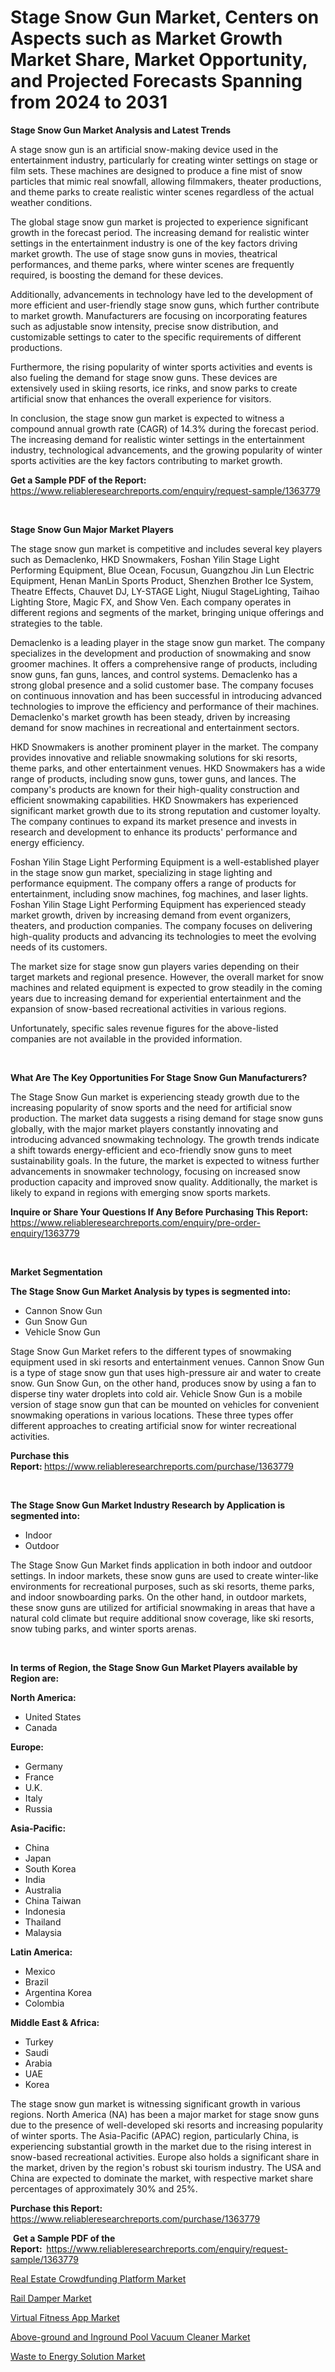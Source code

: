 <p><h1>Stage Snow Gun Market, Centers on Aspects such as Market Growth Market Share, Market Opportunity, and Projected Forecasts Spanning from 2024 to 2031</h1></p><p><strong>Stage Snow Gun Market Analysis and Latest Trends</strong></p>
<p><p>A stage snow gun is an artificial snow-making device used in the entertainment industry, particularly for creating winter settings on stage or film sets. These machines are designed to produce a fine mist of snow particles that mimic real snowfall, allowing filmmakers, theater productions, and theme parks to create realistic winter scenes regardless of the actual weather conditions.</p><p>The global stage snow gun market is projected to experience significant growth in the forecast period. The increasing demand for realistic winter settings in the entertainment industry is one of the key factors driving market growth. The use of stage snow guns in movies, theatrical performances, and theme parks, where winter scenes are frequently required, is boosting the demand for these devices.</p><p>Additionally, advancements in technology have led to the development of more efficient and user-friendly stage snow guns, which further contribute to market growth. Manufacturers are focusing on incorporating features such as adjustable snow intensity, precise snow distribution, and customizable settings to cater to the specific requirements of different productions.</p><p>Furthermore, the rising popularity of winter sports activities and events is also fueling the demand for stage snow guns. These devices are extensively used in skiing resorts, ice rinks, and snow parks to create artificial snow that enhances the overall experience for visitors.</p><p>In conclusion, the stage snow gun market is expected to witness a compound annual growth rate (CAGR) of 14.3% during the forecast period. The increasing demand for realistic winter settings in the entertainment industry, technological advancements, and the growing popularity of winter sports activities are the key factors contributing to market growth.</p></p>
<p><strong>Get a Sample PDF of the Report:&nbsp;</strong> <a href="https://www.reliableresearchreports.com/enquiry/request-sample/1363779">https://www.reliableresearchreports.com/enquiry/request-sample/1363779</a></p>
<p>&nbsp;</p>
<p><strong>Stage Snow Gun Major Market Players</strong></p>
<p><p>The stage snow gun market is competitive and includes several key players such as Demaclenko, HKD Snowmakers, Foshan Yilin Stage Light Performing Equipment, Blue Ocean, Focusun, Guangzhou Jin Lun Electric Equipment, Henan ManLin Sports Product, Shenzhen Brother Ice System, Theatre Effects, Chauvet DJ, LY-STAGE Light, Niugul StageLighting, Taihao Lighting Store, Magic FX, and Show Ven. Each company operates in different regions and segments of the market, bringing unique offerings and strategies to the table.</p><p>Demaclenko is a leading player in the stage snow gun market. The company specializes in the development and production of snowmaking and snow groomer machines. It offers a comprehensive range of products, including snow guns, fan guns, lances, and control systems. Demaclenko has a strong global presence and a solid customer base. The company focuses on continuous innovation and has been successful in introducing advanced technologies to improve the efficiency and performance of their machines. Demaclenko's market growth has been steady, driven by increasing demand for snow machines in recreational and entertainment sectors.</p><p>HKD Snowmakers is another prominent player in the market. The company provides innovative and reliable snowmaking solutions for ski resorts, theme parks, and other entertainment venues. HKD Snowmakers has a wide range of products, including snow guns, tower guns, and lances. The company's products are known for their high-quality construction and efficient snowmaking capabilities. HKD Snowmakers has experienced significant market growth due to its strong reputation and customer loyalty. The company continues to expand its market presence and invests in research and development to enhance its products' performance and energy efficiency.</p><p>Foshan Yilin Stage Light Performing Equipment is a well-established player in the stage snow gun market, specializing in stage lighting and performance equipment. The company offers a range of products for entertainment, including snow machines, fog machines, and laser lights. Foshan Yilin Stage Light Performing Equipment has experienced steady market growth, driven by increasing demand from event organizers, theaters, and production companies. The company focuses on delivering high-quality products and advancing its technologies to meet the evolving needs of its customers.</p><p>The market size for stage snow gun players varies depending on their target markets and regional presence. However, the overall market for snow machines and related equipment is expected to grow steadily in the coming years due to increasing demand for experiential entertainment and the expansion of snow-based recreational activities in various regions.</p><p>Unfortunately, specific sales revenue figures for the above-listed companies are not available in the provided information.</p></p>
<p>&nbsp;</p>
<p><strong>What Are The Key Opportunities For Stage Snow Gun Manufacturers?</strong></p>
<p><p>The Stage Snow Gun market is experiencing steady growth due to the increasing popularity of snow sports and the need for artificial snow production. The market data suggests a rising demand for stage snow guns globally, with the major market players constantly innovating and introducing advanced snowmaking technology. The growth trends indicate a shift towards energy-efficient and eco-friendly snow guns to meet sustainability goals. In the future, the market is expected to witness further advancements in snowmaker technology, focusing on increased snow production capacity and improved snow quality. Additionally, the market is likely to expand in regions with emerging snow sports markets.</p></p>
<p><strong>Inquire or Share Your Questions If Any Before Purchasing This Report:</strong> <a href="https://www.reliableresearchreports.com/enquiry/pre-order-enquiry/1363779">https://www.reliableresearchreports.com/enquiry/pre-order-enquiry/1363779</a></p>
<p>&nbsp;</p>
<p><strong>Market Segmentation</strong></p>
<p><strong>The Stage Snow Gun Market Analysis by types is segmented into:</strong></p>
<p><ul><li>Cannon Snow Gun</li><li>Gun Snow Gun</li><li>Vehicle Snow Gun</li></ul></p>
<p><p>Stage Snow Gun Market refers to the different types of snowmaking equipment used in ski resorts and entertainment venues. Cannon Snow Gun is a type of stage snow gun that uses high-pressure air and water to create snow. Gun Snow Gun, on the other hand, produces snow by using a fan to disperse tiny water droplets into cold air. Vehicle Snow Gun is a mobile version of stage snow gun that can be mounted on vehicles for convenient snowmaking operations in various locations. These three types offer different approaches to creating artificial snow for winter recreational activities.</p></p>
<p><strong>Purchase this Report:&nbsp;</strong><a href="https://www.reliableresearchreports.com/purchase/1363779">https://www.reliableresearchreports.com/purchase/1363779</a></p>
<p>&nbsp;</p>
<p><strong>The Stage Snow Gun Market Industry Research by Application is segmented into:</strong></p>
<p><ul><li>Indoor</li><li>Outdoor</li></ul></p>
<p><p>The Stage Snow Gun Market finds application in both indoor and outdoor settings. In indoor markets, these snow guns are used to create winter-like environments for recreational purposes, such as ski resorts, theme parks, and indoor snowboarding parks. On the other hand, in outdoor markets, these snow guns are utilized for artificial snowmaking in areas that have a natural cold climate but require additional snow coverage, like ski resorts, snow tubing parks, and winter sports arenas.</p></p>
<p>&nbsp;</p>
<p><strong>In terms of Region, the Stage Snow Gun Market Players available by Region are:</strong></p>
<p>
    <p> <strong> North America: </strong>
        <ul>
            <li>United States</li>
            <li>Canada</li>
        </ul>
        </p> 
    <p> <strong> Europe: </strong>
        <ul>
            <li>Germany</li>
            <li>France</li>
            <li>U.K.</li>
            <li>Italy</li>
            <li>Russia</li>
        </ul>
        </p> 
    <p> <strong> Asia-Pacific: </strong>
        <ul>
            <li>China</li>
            <li>Japan</li>
            <li>South Korea</li>
            <li>India</li>
            <li>Australia</li>
            <li>China Taiwan</li>
            <li>Indonesia</li>
            <li>Thailand</li>
            <li>Malaysia</li>
        </ul>
        </p> 
    <p> <strong> Latin America: </strong>
        <ul>
            <li>Mexico</li>
            <li>Brazil</li>
            <li>Argentina Korea</li>
            <li>Colombia</li>
        </ul>
        </p> 
    <p> <strong> Middle East & Africa: </strong>
        <ul>
            <li>Turkey</li>
            <li>Saudi</li>
            <li>Arabia</li>
            <li>UAE</li>
            <li>Korea</li>
        </ul>
    </p>
    </p>
<p><p>The stage snow gun market is witnessing significant growth in various regions. North America (NA) has been a major market for stage snow guns due to the presence of well-developed ski resorts and increasing popularity of winter sports. The Asia-Pacific (APAC) region, particularly China, is experiencing substantial growth in the market due to the rising interest in snow-based recreational activities. Europe also holds a significant share in the market, driven by the region's robust ski tourism industry. The USA and China are expected to dominate the market, with respective market share percentages of approximately 30% and 25%.</p></p>
<p><strong>Purchase this Report: </strong><a href="https://www.reliableresearchreports.com/purchase/1363779">https://www.reliableresearchreports.com/purchase/1363779</a></p>
<p>&nbsp;<strong>Get a Sample PDF of the Report:&nbsp;&nbsp;</strong><a href="https://www.reliableresearchreports.com/enquiry/request-sample/1363779">https://www.reliableresearchreports.com/enquiry/request-sample/1363779</a></p>
<p><strong></strong></p>
<p><p><a href="https://medium.com/@timothychapman46/real-estate-crowdfunding-platform-market-exploring-market-share-market-trends-and-future-growth-5c6f03bf02a0">Real Estate Crowdfunding Platform Market</a></p><p><a href="https://github.com/gshchiplitsov/Market-Research-Report-List-2/blob/main/rail-damper-market.md">Rail Damper Market</a></p><p><a href="https://medium.com/@timothychapman46/virtual-fitness-app-market-exploring-market-share-market-trends-and-future-growth-9b2e927cdf64">Virtual Fitness App Market</a></p><p><a href="https://github.com/ambrozg/Market-Research-Report-List-2/blob/main/above-ground-and-inground-pool-vacuum-cleaner-market.md">Above-ground and Inground Pool Vacuum Cleaner Market</a></p><p><a href="https://medium.com/@timothychapman46/waste-to-energy-solution-market-exploring-market-share-market-trends-and-future-growth-41619b651c15">Waste to Energy Solution Market</a></p></p>